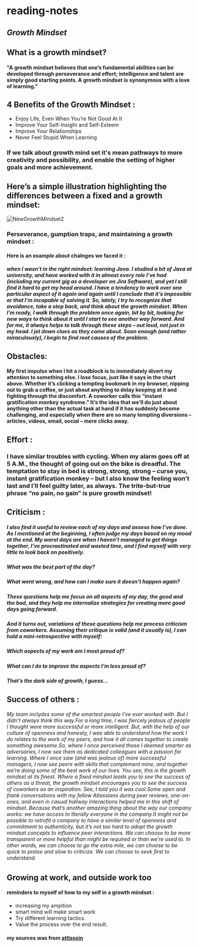 # **reading-notes**

##  *Growth Mindset*
## What is a growth mindset?
#### "A growth mindset believes that one’s fundamental abilities can be developed through perseverance and effort; intelligence and talent are simply good starting points. A growth mindset is synonymous with a love of learning."
## 4 Benefits of the Growth Mindset :
- Enjoy Life, Even When You’re Not Good At It
- Improve Your Self-Insight and Self-Esteem
- Improve Your Relationships
- Never Feel Stupid When Learning


### If we talk about growth mind set it's mean pathways to more creativity and possibility, and enable the setting of higher goals and more achievement.
## Here’s a simple illustration highlighting the differences between a fixed and a growth mindset:
![NewGrowthMindset2](https://user-images.githubusercontent.com/82310575/114366174-dadefd00-9b83-11eb-913e-321577b53708.png)
### Perseverance, gumption traps, and maintaining a growth mindset :
#### Here is an example about chalnges we faced it :
##### when I wasn’t in the right mindset: learning Java. I studied a bit of Java at university, and have worked with it in almost every role I’ve had (including my current gig as a developer on Jira Software), and yet I still find it hard to get my head around. I have a tendency to work over one particular aspect of it again and again until I conclude that it’s impossible or that I’m incapable of solving it. So, lately, I try to recognize that avoidance, take a step back, and think about the growth mindset. When I’m ready, I walk through the problem once again, bit by bit, looking for new ways to think about it until I start to see another way forward. And for me, it always helps to talk through these steps – out loud, not just in my head. I jot down clues as they come about. Soon enough (and rather miraculously), I begin to find root causes of the problem.
## Obstacles:
#### My first impulse when I hit a roadblock is to immediately divert my attention to something else. I lose focus, just like it says in the chart above. Whether it’s clicking a tempting bookmark in my browser, nipping out to grab a coffee, or just about anything to delay keeping at it and fighting through the discomfort. A coworker calls this “instant gratification monkey syndrome.” It’s the idea that we’ll do just about anything other than the actual task at hand if it has suddenly become challenging, and especially when there are so many tempting diversions – articles, videos, email, social – mere clicks away.
## Effort :
### I have similar troubles with cycling. When my alarm goes off at 5 A.M., the thought of going out on the bike is dreadful. The temptation to stay in bed is strong, strong, strong – curse you, instant gratification monkey – but I also know the feeling won’t last and I’ll feel guilty later, as always. The trite-but-true phrase “no pain, no gain” is pure growth mindset!
## Criticism :
##### I also find it useful to review each of my days and assess how I’ve done. As I mentioned at the beginning, I often judge my days based on my mood at the end. My worst days are when I haven’t managed to get things together, I’ve procrastinated and wasted time, and I find myself with very little to look back on positively.


##### **What was the best part of the day?**
##### **What went wrong, and how can I make sure it doesn’t happen again?**
##### These **questions** help me focus on all aspects of my day, the good and the bad, and they help me internalize strategies for creating more good days going forward.

##### And it turns out, variations of these questions help me process criticism from coworkers. Assuming their critique is valid (and it usually is), I can hold a mini-retrospective with myself:

##### Which aspects of my work am I most proud of?
##### What can I do to improve the aspects I’m less proud of?
##### That’s the dark side of growth, I guess…
##  Success of others :
###### My team inclydes some of the smartest people I’ve ever worked with. But I didn’t always think this way.For a long time, I was fiercely jealous of people I thought were more successful or more intelligent. But, with the help of our culture of openness and honesty, I was able to understand how the work I do relates to the work of my peers, and how it all comes together to create something awesome.So, where I once perceived those I deemed smarter as adversaries, I now see them as dedicated colleagues with a passion for learning. Where I once saw (and was jealous of) more successful managers, I now see peers with skills that complement mine, and together we’re doing some of the best work of our lives. You see, this is the growth mindset at its finest. Where a fixed mindset leads you to see the success of others as a threat, the growth mindset encourages you to see the success of coworkers as an inspiration. See, I told you it was cool.Some open and frank conversations with my fellow Atlassians during peer reviews, one-on-ones, and even in casual hallway interactions helped me in this shift of mindset. Because that’s another amazing thing about the way our company works: we have access to literally everyone in the company.It might not be possible to retrofit a company to have a similar level of openness and commitment to authenticity, but it’s not too hard to adopt the growth mindset concepts to influence peer interactions. We can choose to be more transparent or more helpful than might be required or than we’re used to. In other words, we can choose to go the extra mile, we can choose to be quick to praise and slow to criticize. We can choose to seek first to understand.

## **Growing at work, and outside work too**
####  reminders to myself of how to my self in a growth mindset :
- increasing my ampition
- smart mind will make smart work
- Try different learning tactics.
- Value the process over the end result.
#### my sources was from [attlassin](https://www.atlassian.com/blog/inside-atlassian/growth-mindset)
